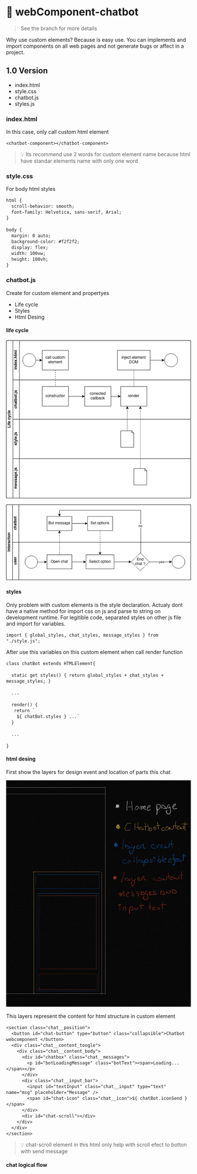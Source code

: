 # 💬 webComponent-chatbot

> See the branch for more details

Why use custom elements? Because is easy use. You can implements and import components on all web pages and not generate bugs or affect in a project.

## 1.0 Version

- index.html
- style.css
- chatbot.js
- styles.js

### index.html

In this case, only call custom html element

```
<chatbot-component></chatbot-component>
```

> 💡 Its recommend use 2 words for custom element name because html have standar elements name with only one word

### style.css

For body html styles

```
html {
  scroll-behavior: smooth;
  font-family: Helvetica, sans-serif, Arial;
}

body {
  margin: 0 auto;
  background-color: #f2f2f2;
  display: flex;
  width: 100vw;
  height: 100vh;
}
```

### chatbot.js

Create for custom element and propertyes

- Life cycle
- Styles
- Html Desing

#### life cycle

<p align="center"><img style="background: white;" src="./img/life-cycle.png" /></p>

<p align="center"><img src="./img/Interaction.png" /></p>

#### styles

Only problem with custom elements is the style declaration. Actualy dont have a native method for import css on js and parse to string on development runtime. For legitible code, separated styles on other js file and import for variables.

```
import { global_styles, chat_styles, message_styles } from "./style.js";
```

After use this variables on this custom element when call render function

```
class chatBot extends HTMLElement{

  static get styles() { return global_styles + chat_styles + message_styles; }

  ...

  render() {
   return `
    ${ chatBot.styles } ...`
  }

  ...

}
```

#### html desing

First show the layers for design event and location of parts this chat

<p align="center"><img width="600px" src="./img/layers.jpg" /></p>

This layers represent the content for html structure in custom element

```
<section class="chat__position">
  <button id="chat-button" type="button" class="collapsible">Chatbot webcomponent </button>
  <div class="chat__content_toogle">
    <div class="chat__content_body">
      <div id="chatbox" class="chat__messages">
        <p id="botLoadingMessage" class="botText"><span>Loading...</span></p>
      </div>
      <div class="chat__input_bar">
        <input id="textInput" class="chat__input" type="text" name="msg" placeholder="Message" />
        <span id="chat-icon" class="chat__icon">${ chatBot.iconSend }</span>
      </div>
      <div id="chat-scroll"></div>
    </div>
  </div>
</section>
```

> 💡 chat-scroll element in this html only help with scroll efect to botton with send message

#### chat logical flow


